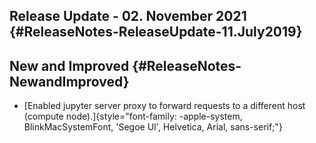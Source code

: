 ## Release Update - 02. November 2021 {#ReleaseNotes-ReleaseUpdate-11.July2019}

## New and Improved {#ReleaseNotes-NewandImproved}

-   [Enabled jupyter server proxy to forward requests to a different
    host (compute
    node).]{style="font-family: -apple-system, BlinkMacSystemFont, 'Segoe UI', Helvetica, Arial, sans-serif;"}

 
